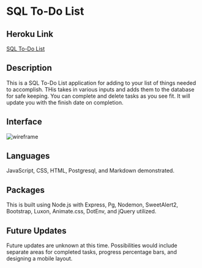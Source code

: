 # SQL To-Do List

## Heroku Link

[SQL To-Do List](https://sql-to-do-list-1.herokuapp.com/)

## Description

This is a SQL To-Do List application for adding to your list of things needed to accomplish. THis takes in various inputs and adds them to the database for safe keeping. You can complete and delete tasks as you see fit. It will update you with the finish date on completion.

## Interface

![wireframe](./wireframes/wireframe.png)

## Languages

JavaScript, CSS, HTML, Postgresql, and Markdown demonstrated.

## Packages

This is built using Node.js with Express, Pg, Nodemon, SweetAlert2, Bootstrap, Luxon, Animate.css, DotEnv, and jQuery utilized.

## Future Updates

Future updates are unknown at this time. Possibilities would include separate areas for completed tasks, progress percentage bars, and designing a mobile layout.
